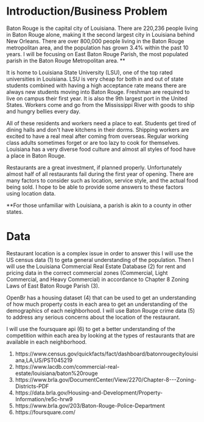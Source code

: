 <h1>Introduction/Business Problem</h1>

<p>Baton Rouge is the capital city of Louisiana. There are 220,236 people living in Baton Rouge alone, making it the second largest city in Louisiana behind New Orleans.
There are over 800,000 people living in the Baton Rouge metropolitan area, and the population has grown 3.4% within the past 10 years.
I will be focusing on East Baton Rouge Parish, the most populated parish in the Baton Rouge Metropolitan area. **</p>

<p>It is home to Louisiana State University (LSU), one of the top rated universities in Louisiana. LSU is very cheap for both in and out of state students combined
with having a high acceptance rate means there are always new students moving into Baton Rouge. Freshman are required to live on campus their first year.
It is also the 9th largest port in the United States. Workers come and go from the Mississippi River with goods to ship and hungry bellies every day.</p>

<p>All of these residents and workers need a place to eat. Students get tired of dining halls and don't have kitchens in their dorms. Shipping workers are
excited to have a real meal after coming from overseas. Regular working class adults sometimes forget or are too lazy to cook for themselves.
Louisiana has a very diverse food culture and almost all styles of food have a place in Baton Rouge.</p>

<p>Restaurants are a great investment, if planned properly. Unfortunately almost half of all restaurants fail during the first year of opening. 
There are many factors to consider such as location, service style, and the actual food being sold. I hope to be able to provide some answers to
these factors using location data.</p>

<p>**For those unfamiliar with Louisiana, a parish is akin to a county in other states.</p>

<h1>Data</h1>

<p>Restaurant location is a complex issue in order to answer this I will use the US census data  (1) to geta general understanding of the population.
Then I will use the Louisiana Commercial Real Estate Database (2) for rent and pricing data in the correct commercial zones (Commercial, Light Commercial,
and Heavy Commercial) in accordance to Chapter 8 Zoning Laws of East Baton Rouge Parish (3).</p>

<p>OpenBr has a housing dataset (4) that can be used to get an understanding of how much property costs in each area to get an understanding of the
demographics of each neighborhood. I will use Baton Rouge crime data (5) to address any serious concerns about the location of the restaurant.</p>

<p>I will use the foursquare api (6) to get a better understanding of the competition within each area by looking at the types of restaurants that
are available in each neighborhood.</p>

<ol>
  <li> https://www.census.gov/quickfacts/fact/dashboard/batonrougecitylouisiana,LA,US/PST045219</li>
  <li> https://www.lacdb.com/commercial-real-estate/louisiana/baton%20rouge</li>
  <li> https://www.brla.gov/DocumentCenter/View/2270/Chapter-8---Zoning-Districts-PDF</li>
  <li> https://data.brla.gov/Housing-and-Development/Property-Information/re5c-hrw9</li>
  <li> https://www.brla.gov/203/Baton-Rouge-Police-Department</li>
  <li> https://foursquare.com/</li>
</ol>
